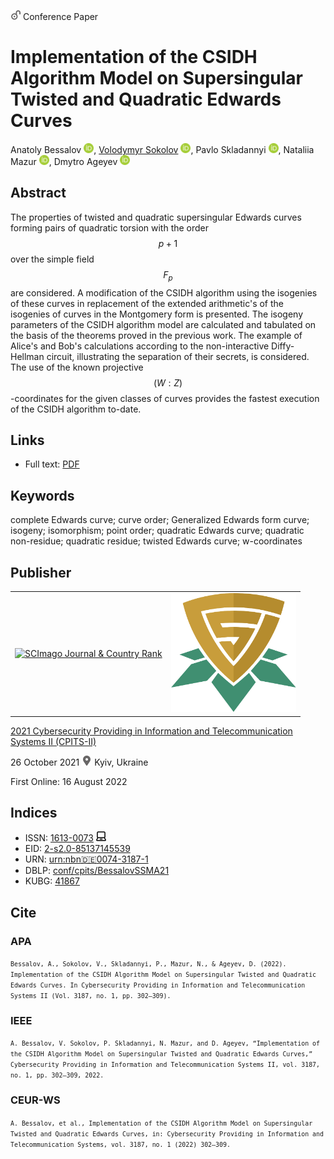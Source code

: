<script src="https://polyfill.io/v3/polyfill.min.js?features=es6"></script>
<script id="MathJax-script" async
  src="https://cdn.jsdelivr.net/npm/mathjax@3/es5/tex-mml-chtml.js">
</script>

<img src="/icons/unlock.svg" width="16" height="16"> Conference Paper

# Implementation of the CSIDH Algorithm Model on Supersingular Twisted and Quadratic Edwards Curves

Anatoly Bessalov <a href="https://orcid.org/0000-0002-6967-5001" target="_blank"><img src="/icons/orcid.svg" width="16" height="16"></a>,
<a href="/">Volodymyr Sokolov</a> <a href="https://orcid.org/0000-0002-9349-7946" target="_blank"><img src="/icons/orcid.svg" width="16" height="16"></a>,
Pavlo Skladannyi <a href="https://orcid.org/0000-0002-7775-6039" target="_blank"><img src="/icons/orcid.svg" width="16" height="16"></a>,
Nataliia Mazur <a href="https://orcid.org/0000-0001-7671-8287" target="_blank"><img src="/icons/orcid.svg" width="16" height="16"></a>,
Dmytro Ageyev <a href="https://orcid.org/0000-0002-2686-3854" target="_blank"><img src="/icons/orcid.svg" width="16" height="16"></a>

## Abstract

The properties of twisted and quadratic supersingular Edwards curves forming pairs of quadratic torsion with the order $$p + 1$$ over the simple field $$F_p$$ are considered. A modification of the CSIDH algorithm using the isogenies of these curves in replacement of the extended arithmetic's of the isogenies of curves in the Montgomery form is presented. The isogeny parameters of the CSIDH algorithm model are calculated and tabulated on the basis of the theorems proved in the previous work. The example of Alice's and Bob's calculations according to the non-interactive Diffy-Hellman circuit, illustrating the separation of their secrets, is considered. The use of the known projective $$(W:Z)$$-coordinates for the given classes of curves provides the fastest execution of the CSIDH algorithm to-date.

## Links

* Full text: [PDF](http://ceur-ws.org/Vol-3187/short10.pdf)

## Keywords

complete Edwards curve; curve order; Generalized Edwards form curve; isogeny; isomorphism; point order; quadratic Edwards curve; quadratic non-residue; quadratic residue; twisted Edwards curve; w-coordinates

## Publisher

<table>
<tr>
<td>
<a href="https://www.scimagojr.com/journalsearch.php?q=21100218356&amp;tip=sid&amp;exact=no" title="SCImago Journal &amp; Country Rank"><img border="0" src="https://www.scimagojr.com/journal_img.php?id=21100218356" alt="SCImago Journal &amp; Country Rank"  /></a>
</td>
<td style="text-align: left;">
<a href="https://cpits.kubg.edu.ua/"><img src="/icons/cpits.svg" width="200"></a>
</td>
</tr>
</table>

[2021 Cybersecurity Providing in Information and Telecommunication Systems II (CPITS-II)](http://ceur-ws.org/Vol-3187/)

26 October 2021 <img src="/icons/location-pin.svg" width="16" height="16"> Kyiv, Ukraine

First Online: 16 August 2022

## Indices

* ISSN: [1613-0073](https://portal.issn.org/resource/ISSN/1613-0073) <img src="/icons/online.svg" width="16" height="16">
* EID: [2-s2.0-85137145539](http://www.scopus.com/record/display.url?origin=inward&eid=2-s2.0-85137145539)
* URN: [urn:nbn:de:0074-3187-1](https://nbn-resolving.org/xml/urn:nbn:de:0074-3187-1)
* DBLP: [conf/cpits/BessalovSSMA21](https://dblp.org/rec/conf/cpits/BessalovSSMA21)
* KUBG: [41867](http://elibrary.kubg.edu.ua/id/eprint/41867/)

## Cite

### APA

<small>`Bessalov, A., Sokolov, V., Skladannyi, P., Mazur, N., & Ageyev, D. (2022). Implementation of the CSIDH Algorithm Model on Supersingular Twisted and Quadratic Edwards Curves. In Cybersecurity Providing in Information and Telecommunication Systems II (Vol. 3187, no. 1, pp. 302–309).`</small>

### IEEE

<small>`A. Bessalov, V. Sokolov, P. Skladannyi, N. Mazur, and D. Ageyev, “Implementation of the CSIDH Algorithm Model on Supersingular Twisted and Quadratic Edwards Curves,” Cybersecurity Providing in Information and Telecommunication Systems II, vol. 3187, no. 1, pp. 302–309, 2022.`</small>

### CEUR-WS

<small>`A. Bessalov, et al., Implementation of the CSIDH Algorithm Model on Supersingular Twisted and Quadratic Edwards Curves, in: Cybersecurity Providing in Information and Telecommunication Systems, vol. 3187, no. 1 (2022) 302–309.`</small>